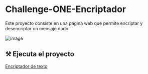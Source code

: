 # Challenge-ONE-Encriptador

Este proyecto consiste en una página web que permite encriptar y desencriptar un mensaje dado.

![image](https://user-images.githubusercontent.com/38847196/233919638-2955cb5e-8e79-44e0-8d36-ee7761390fc0.png)

## :hammer_and_pick: Ejecuta el proyecto

<a href="https://marinasg18.github.io/Challenge-ONE-Encriptador-de-Texto/">Encriptador de texto</a>
